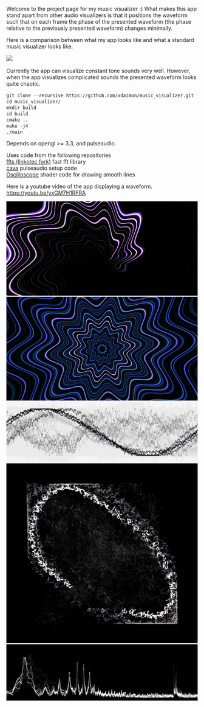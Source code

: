 Welcome to the project page for my music visualizer :)
What makes this app stand apart from other audio visualizers is that it
positions the waveform such that on each frame the phase of the presented
waveform (the phase relative to the previously presented waveform) changes minimally.

Here is a comparison between what my app looks like and what a standard music
visualizer looks like.

![](anim.gif)

Currently the app can visualize constant tone sounds very well. However, when the app visualizes complicated sounds the presented waveform looks quite chaotic.

```
git clone --recursive https://github.com/xdaimon/music_visualizer.git
cd music_visualizer/
mkdir build
cd build
cmake ..
make -j4
./main
```

Depends on opengl >= 3.3, and pulseaudio.

Uses code from the following repositories<br>
<a href="https://github.com/linkotec/ffts">ffts (linkotec fork)</a>
	fast fft library<br>
<a href="https://github.com/karlstav/cava">cava</a>
	pulseaudio setup code<br>
<a href="https://github.com/kritzikratzi/Oscilloscope">Oscilloscope</a>
	shader code for drawing smooth lines<br>

Here is a youtube video of the app displaying a waveform.<br>
<a href="https://youtu.be/yxGM7H1RFRA">https://youtu.be/yxGM7H1RFRA</a>

![](example1.png)
![](example2.png)
![](example3.png)
![](example4.png)
![](example5.png)
